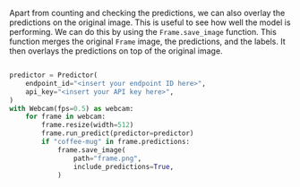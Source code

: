 Apart from counting and checking the predictions, we can also overlay the predictions on the original image. This is useful to see how well the model is performing. We can do this by using the `Frame.save_image` function. This function merges the original `Frame` image, the predictions, and the labels. It then overlays the predictions on top of the original image.

```python

predictor = Predictor(
    endpoint_id="<insert your endpoint ID here>",
    api_key="<insert your API key here>",
)
with Webcam(fps=0.5) as webcam:
    for frame in webcam:
        frame.resize(width=512)
        frame.run_predict(predictor=predictor)
        if "coffee-mug" in frame.predictions:
            frame.save_image(
                path="frame.png",
                include_predictions=True,
            )
```